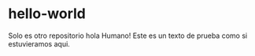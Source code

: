 # hello-world
Solo es otro repositorio
hola Humano!
Este es un texto de prueba como si estuvieramos aqui.
